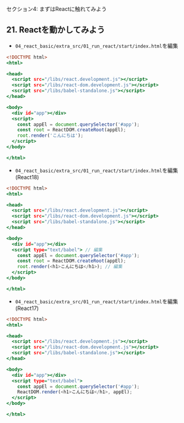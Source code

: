 セクション4: まずはReactに触れてみよう

## 21. Reactを動かしてみよう

+ `04_react_basic/extra_src/01_run_react/start/index.html`を編集<br>

```html:index.html
<!DOCTYPE html>
<html>

<head>
  <script src="/libs/react.development.js"></script>
  <script src="/libs/react-dom.development.js"></script>
  <script src="/libs/babel-standalone.js"></script>
</head>

<body>
  <div id="app"></div>
  <script>
    const appEl = document.querySelector('#app');
    const root = ReactDOM.createRoot(appEl);
    root.render('こんにちは');
  </script>
</body>

</html>
```

+ `04_react_basic/extra_src/01_run_react/start/index.html`を編集(React18)<br>

```html:index.html
<!DOCTYPE html>
<html>

<head>
  <script src="/libs/react.development.js"></script>
  <script src="/libs/react-dom.development.js"></script>
  <script src="/libs/babel-standalone.js"></script>
</head>

<body>
  <div id="app"></div>
  <script type="text/babel"> // 編集
    const appEl = document.querySelector('#app');
    const root = ReactDOM.createRoot(appEl);
    root.render(<h1>こんにちは</h1>); // 編集
  </script>
</body>

</html>
```

+ `04_react_basic/extra_src/01_run_react/start/index.html`を編集(React17)<br>

```html:index.html
<!DOCTYPE html>
<html>

<head>
  <script src="/libs/react.development.js"></script>
  <script src="/libs/react-dom.development.js"></script>
  <script src="/libs/babel-standalone.js"></script>
</head>

<body>
  <div id="app"></div>
  <script type="text/babel">
    const appEl = document.querySelector('#app');
    ReactDOM.render(<h1>こんにちは</h1>, appEl);
  </script>
</body>

</html>
```
